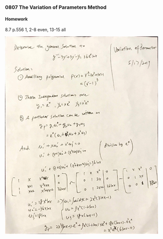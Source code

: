### 0807 The Variation of Parameters Method

#### Homework
8.7 p.556 1, 2-8 even, 13-15 all

![Graph](../assets/example_876.JPG)
